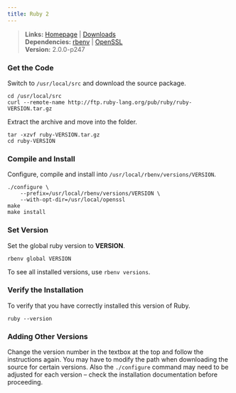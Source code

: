 ```yaml
---
title: Ruby 2
---
```



> **Links:** [Homepage](http://www.ruby-lang.org/) | [Downloads](http://www.ruby-lang.org/en/downloads/)  
> **Dependencies:** [rbenv](/ruby-rbenv) | [OpenSSL](/openssl)  
> **Version:** <span id="version">2.0.0-p247</span>


### Get the Code

Switch to `/usr/local/src` and download the source package.

	cd /usr/local/src
	curl --remote-name http://ftp.ruby-lang.org/pub/ruby/ruby-VERSION.tar.gz

Extract the archive and move into the folder.

	tar -xzvf ruby-VERSION.tar.gz
	cd ruby-VERSION


### Compile and Install

Configure, compile and install into `/usr/local/rbenv/versions/VERSION`.

	./configure \
		--prefix=/usr/local/rbenv/versions/VERSION \
		--with-opt-dir=/usr/local/openssl
	make
	make install


### Set Version

Set the global ruby version to **VERSION**.

	rbenv global VERSION

To see all installed versions, use `rbenv versions`.


### Verify the Installation

To verify that you have correctly installed this version of Ruby.

	ruby --version


### Adding Other Versions

Change the version number in the textbox at the top and follow the instructions again. You may have to modify the path when downloading the source for certain versions. Also the `./configure` command may need to be adjusted for each version – check the installation documentation before proceeding.
